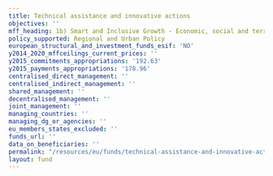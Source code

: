 ```yaml
---
title: Technical assistance and innovative actions
objectives: ''
mff_heading: 1b) Smart and Inclusive Growth - Economic, social and territorial cohesion
policy_supported: Regional and Urban Policy
european_structural_and_investment_funds_esif: 'NO'
y2014_2020_mffceilings_current_prices: ''
y2015_commitments_appropriations: '192.63'
y2015_payments_appropriations: '178.96'
centralised_direct_management: ''
centralised_indirect_management: ''
shared_management: ''
decentralised_management: ''
joint_management: ''
managing_countries: ''
managing_dg_or_agencies: ''
eu_members_states_excluded: ''
funds_url: ''
data_on_beneficiaries: ''
permalink: "/resources/eu/funds/technical-assistance-and-innovative-actions"
layout: fund
---
```

